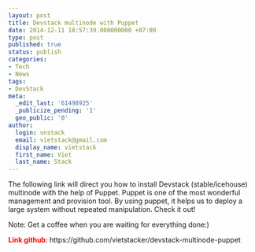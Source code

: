 ```yaml
---
layout: post
title: Devstack multinode with Puppet
date: 2014-12-11 18:57:39.000000000 +07:00
type: post
published: true
status: publish
categories:
- Tech
- News
tags:
- DevStack
meta:
  _edit_last: '61498925'
  _publicize_pending: '1'
  geo_public: '0'
author:
  login: vnstack
  email: vietstack@gmail.com
  display_name: vietstack
  first_name: Viet
  last_name: Stack
---
```

<p>The following link will direct you how to install Devstack (stable/icehouse) multinode with the help of Puppet. Puppet is one of the most wonderful management and provision tool. By using puppet, it helps us to deploy a large system without repeated manipulation. Check it out!</p>
<p>Note: Get a coffee when you are waiting for everything done:)</p>
<p><strong><span style="color:#ff0000;">Link github</span></strong>: https://github.com/vietstacker/devstack-multinode-puppet</p>
